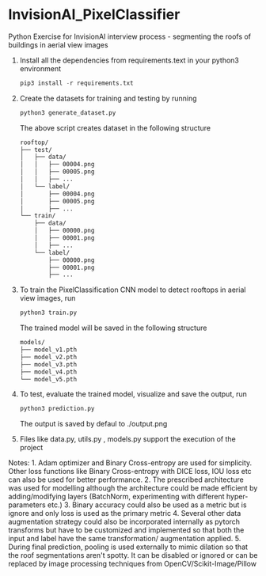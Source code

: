 # InvisionAI_PixelClassifier
Python Exercise for InvisionAI interview process - segmenting the roofs of buildings in aerial view images
   
1. Install all the dependencies from requirements.text in your python3 environment
    
    ```python
    pip3 install -r requirements.txt
    ```
    
2. Create the datasets for training and testing by running

    ```python
    python3 generate_dataset.py
    ```
    
    The above script creates dataset in the following structure
    
    ```bash
    rooftop/
    ├── test/
    │   ├── data/
    │   │   ├── 00004.png
    │   │   ├── 00005.png
    │   │   ├── ...
    │   └── label/
    │       ├── 00004.png
    │       ├── 00005.png
    │       ├── ...
    └── train/
        ├── data/
        │   ├── 00000.png
        │   ├── 00001.png
        │   ├── ...
        └── label/
            ├── 00000.png
            ├── 00001.png
            ├── ...
    ```
            
3. To train the PixelClassification CNN model to detect rooftops in aerial view images, run
    
    ```python
    python3 train.py
    ```
    
    The trained model will be saved in the following structure
    
    ```bash
    models/
    ├── model_v1.pth
    ├── model_v2.pth
    ├── model_v3.pth
    ├── model_v4.pth
    └── model_v5.pth
    ```
    
4. To test, evaluate the trained model, visualize and save the output, run

    ```python
    python3 prediction.py
    ```
    
    The output is saved by defaul to ./output.png
    
5. Files like data.py, utils.py , models.py support the execution of the project


Notes:
    1. Adam optimizer and Binary Cross-entropy are used for simplicity. Other loss functions like Binary Cross-entropy with DICE loss, IOU loss etc can also be used for better performance.
    2. The prescribed architecture was used for modelling although the architecture could be made efficient by adding/modifying layers (BatchNorm, experimenting with different hyper-parameters etc.)
    3. Binary accuracy could also be used as a metric but is ignore and only loss is used as the primary metric
    4. Several other data augmentation strategy could also be incorporated internally as pytorch transforms but have to be customized and implemented so that both the input and label have the same transformation/ augmentation applied. 
    5. During final prediction, pooling is used externally to mimic dilation so that the roof segmentations aren't spotty. It can be disabled or ignored or can be replaced by image processing techniques from OpenCV/Scikit-Image/Pillow